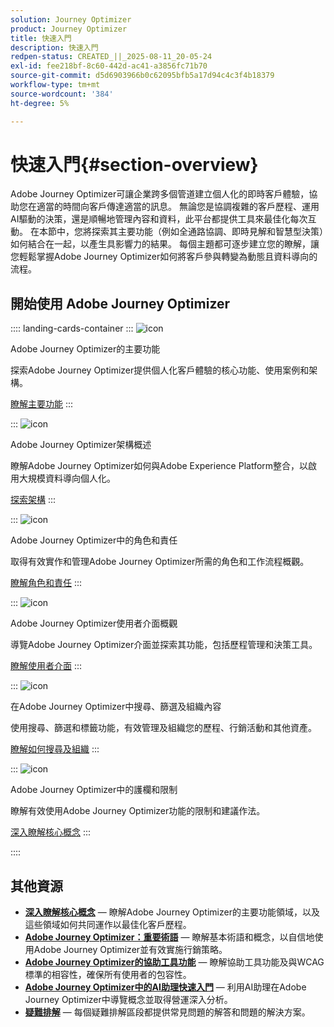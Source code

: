 ```yaml
---
solution: Journey Optimizer
product: Journey Optimizer
title: 快速入門
description: 快速入門
redpen-status: CREATED_||_2025-08-11_20-05-24
exl-id: fee218bf-8c60-442d-ac41-a3856fc71b70
source-git-commit: d5d6903966b0c62095bfb5a17d94c4c3f4b18379
workflow-type: tm+mt
source-wordcount: '384'
ht-degree: 5%

---
```


# 快速入門{#section-overview}

Adobe Journey Optimizer可讓企業跨多個管道建立個人化的即時客戶體驗，協助您在適當的時間向客戶傳達適當的訊息。 無論您是協調複雜的客戶歷程、運用AI驅動的決策，還是順暢地管理內容和資料，此平台都提供工具來最佳化每次互動。 在本節中，您將探索其主要功能（例如全通路協調、即時見解和智慧型決策）如何結合在一起，以產生具影響力的結果。 每個主題都可逐步建立您的瞭解，讓您輕鬆掌握Adobe Journey Optimizer如何將客戶參與轉變為動態且資料導向的流程。

## 開始使用 Adobe Journey Optimizer

:::: landing-cards-container
:::
![icon](https://cdn.experienceleague.adobe.com/icons/book.svg?lang=zh-Hant)

Adobe Journey Optimizer的主要功能

探索Adobe Journey Optimizer提供個人化客戶體驗的核心功能、使用案例和架構。

[瞭解主要功能](../using/start/get-started.md)
:::

:::
![icon](https://cdn.experienceleague.adobe.com/icons/code-branch.svg?lang=zh-Hant)

Adobe Journey Optimizer架構概述

瞭解Adobe Journey Optimizer如何與Adobe Experience Platform整合，以啟用大規模資料導向個人化。

[探索架構](../using/start/architecture-concepts-redpen.md)
:::

:::
![icon](https://cdn.experienceleague.adobe.com/icons/list-check.svg?lang=zh-Hant)

Adobe Journey Optimizer中的角色和責任

取得有效實作和管理Adobe Journey Optimizer所需的角色和工作流程概觀。

[瞭解角色和責任](../using/start/quick-start.md)
:::

:::
![icon](https://cdn.experienceleague.adobe.com/icons/gear.svg?lang=zh-Hant)

Adobe Journey Optimizer使用者介面概觀

導覽Adobe Journey Optimizer介面並探索其功能，包括歷程管理和決策工具。

[瞭解使用者介面](../using/start/user-interface.md)
:::

:::
![icon](https://cdn.experienceleague.adobe.com/icons/circle-play.svg?lang=zh-Hant)

在Adobe Journey Optimizer中搜尋、篩選及組織內容

使用搜尋、篩選和標籤功能，有效管理及組織您的歷程、行銷活動和其他資產。

[瞭解如何搜尋及組織](../using/start/search-filter-categorize.md)
:::

:::
![icon](https://cdn.experienceleague.adobe.com/icons/puzzle-piece.svg?lang=zh-Hant)

Adobe Journey Optimizer中的護欄和限制

瞭解有效使用Adobe Journey Optimizer功能的限制和建議作法。

[深入瞭解核心概念](../using/start/guardrails.md)
:::

::::


## 其他資源

- **[深入瞭解核心概念](../using/start/functional-areas-redpen.md)** — 瞭解Adobe Journey Optimizer的主要功能領域，以及這些領域如何共同運作以最佳化客戶歷程。
- **[Adobe Journey Optimizer：重要術語](../using/start/terminology-md-redpen.md)** — 瞭解基本術語和概念，以自信地使用Adobe Journey Optimizer並有效實施行銷策略。
- **[Adobe Journey Optimizer的協助工具功能](../using/start/accessibility.md)** — 瞭解協助工具功能及與WCAG標準的相容性，確保所有使用者的包容性。
- **[Adobe Journey Optimizer中的AI助理快速入門](../using/start/ai-assistant.md)** — 利用AI助理在Adobe Journey Optimizer中導覽概念並取得營運深入分析。
- **[疑難排解](../using/start/troubleshooting.md)** — 每個疑難排解區段都提供常見問題的解答和問題的解決方案。

